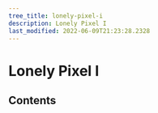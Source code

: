 ```yaml
---
tree_title: lonely-pixel-i
description: Lonely Pixel I
last_modified: 2022-06-09T21:23:28.2328
---
```


# Lonely Pixel I

## Contents

